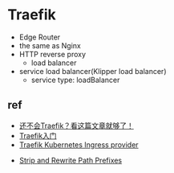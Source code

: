 # Traefik

+ Edge Router
+ the same as Nginx
+ HTTP reverse proxy
    + load balancer
+ service load balancer(Klipper load balancer)
    + service type: loadBalancer

## ref

+ [还不会Traefik？看这篇文章就够了！](https://network.51cto.com/article/689466.html)
+ [Traefik入门](https://www.psvmc.cn/article/2021-02-23-traefik-start.html)
+ [Traefik Kubernetes Ingress provider ](https://doc.traefik.io/traefik/providers/kubernetes-ingress/)

<!-- doc -->
+ [Strip and Rewrite Path Prefixes](https://doc.traefik.io/traefik/migration/v1-to-v2/#strip-and-rewrite-path-prefixes)